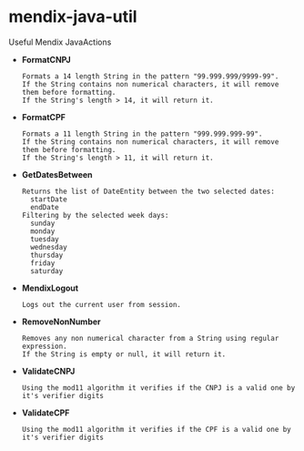 # mendix-java-util

Useful Mendix JavaActions
  - **FormatCNPJ**
	```
	Formats a 14 length String in the pattern "99.999.999/9999-99".
	If the String contains non numerical characters, it will remove them before formatting.
	If the String's length > 14, it will return it.
	```
	
  - **FormatCPF**
	```
	Formats a 11 length String in the pattern "999.999.999-99".
	If the String contains non numerical characters, it will remove them before formatting.
	If the String's length > 11, it will return it.
	```
	
  - **GetDatesBetween**
	```
	Returns the list of DateEntity between the two selected dates:
	  startDate
	  endDate
	Filtering by the selected week days:
	  sunday
	  monday
	  tuesday
	  wednesday
	  thursday
	  friday
	  saturday
	```

  - **MendixLogout**
	```
	Logs out the current user from session.
	```

  - **RemoveNonNumber**
	```
	Removes any non numerical character from a String using regular expression.
	If the String is empty or null, it will return it.
	```

  - **ValidateCNPJ**
	```
	Using the mod11 algorithm it verifies if the CNPJ is a valid one by it's verifier digits
	```
	
  - **ValidateCPF**
	```
	Using the mod11 algorithm it verifies if the CPF is a valid one by it's verifier digits
	```
	

